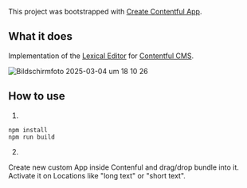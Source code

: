 This project was bootstrapped with [Create Contentful App](https://github.com/contentful/create-contentful-app).

## What it does

Implementation of the [Lexical Editor](https://lexical.dev/) for [Contentful CMS](https://www.contentful.com/).

![Bildschirmfoto 2025-03-04 um 18 10 26](https://github.com/user-attachments/assets/85b799b9-ad9c-445d-acf0-5969c9ea85f3)


## How to use

1. 
```
npm install
npm run build
```

2. 

Create new custom App inside Contenful and drag/drop bundle into it. Activate it on Locations like "long text" or "short text".
